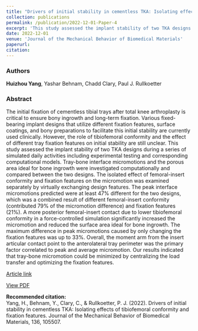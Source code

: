 ```yaml
---
title: "Drivers of initial stability in cementless TKA: Isolating effects of tibiofemoral conformity and fixation features"
collection: publications
permalink: /publication/2022-12-01-Paper-4
excerpt: 'This study assessed the implant stability of two TKA designs during a series of simulated daily activities including experimental testing and corresponding computational models.'
date: 2022-12-01
venue: 'Journal of the Mechanical Behavior of Biomedical Materials'
paperurl:
citation:
---
```

### Authors
**Huizhou Yang**, Yashar Behnam, Chadd Clary, Paul J. Rullkoetter

### Abstract
The initial fixation of cementless tibial trays after total knee arthroplasty is critical to ensure bony ingrowth and long-term fixation. Various fixed-bearing implant designs that utilize different fixation features, surface coatings, and bony preparations to facilitate this initial stability are currently used clinically. However, the role of tibiofemoral conformity and the effect of different tray fixation features on initial stability are still unclear. This study assessed the implant stability of two TKA designs during a series of simulated daily activities including experimental testing and corresponding computational models. Tray-bone interface micromotions and the porous area ideal for bone ingrowth were investigated computationally and compared between the two designs. The isolated effect of femoral-insert conformity and fixation features on the micromotion was examined separately by virtually exchanging design features. The peak interface micromotions predicted were at least 47% different for the two designs, which was a combined result of different femoral-insert conformity (contributed 79% of the micromotion difference) and fixation features (21%). A more posterior femoral-insert contact due to lower tibiofemoral conformity in a force-controlled simulation significantly increased the micromotion and reduced the surface area ideal for bone ingrowth. The maximum difference in peak micromotions caused by only changing the fixation features was up to 33%. Overall, the moment arm from the insert articular contact point to the anterolateral tray perimeter was the primary factor correlated to peak and average micromotion. Our results indicated that tray-bone micromotion could be minimized by centralizing the load transfer and optimizing the fixation features.

[Article link](https://www.sciencedirect.com/science/article/pii/S175161612200412X)

[View PDF](http://yanghuizhou1122.github.io/files/paper4.pdf)

**Recommended citation:**<br>Yang, H., Behnam, Y., Clary, C., &amp; Rullkoetter, P. J. (2022). Drivers of initial stability in cementless TKA: Isolating effects of tibiofemoral conformity and fixation features. Journal of the Mechanical Behavior of Biomedical Materials, 136, 105507.
